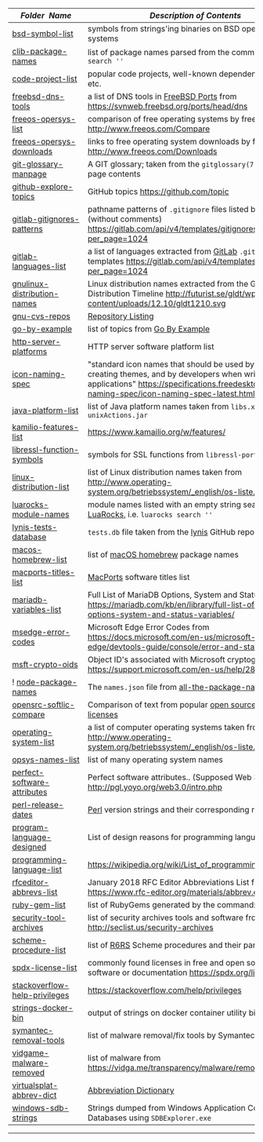 |&nbsp;&nbsp;&nbsp;&nbsp;_Folder&nbsp;&nbsp;Name_&nbsp;&nbsp;&nbsp;&nbsp;| _Description of Contents_
|:----------------|--------------------------------------------------------------------------------------------------------------------------------------------------------
| [bsd-symbol-list](bsd-symbol-list.txt) |  symbols from strings'ing binaries on BSD operating systems 
| [clib-package-names](clib-package-names.txt) | list of package names parsed from the command `clib search ''`
| [code-project-list](code-project-list.txt) |  popular code projects, well-known dependencies, API's, etc. 
| [freebsd-dns-tools](freebsd-dns-tools.txt) |  a list of DNS tools in [FreeBSD Ports](https://wikipedia.org/wiki/FreeBSD_Ports) from <https://svnweb.freebsd.org/ports/head/dns> 
| [freeos-opersys-list](freeos-opersys-list.txt) |  comparison of free operating systems by freeos.com <http://www.freeos.com/Compare> 
| [freeos-opersys-downloads](freeos-opersys-downloads.md) |  links to free operating system downloads by freeos.com <http://www.freeos.com/Downloads> 
| [git-glossary-manpage](git-glossary-manpage.md) |  A GIT glossary; taken from the `gitglossary(7)` manual page contents 
| [github-explore-topics](github-explore-topics.txt) |  GitHub topics <https://github.com/topic> 
| [gitlab-gitignores-patterns](gitlab-gitignores-patterns.txt) |  pathname patterns of `.gitignore` files listed by GitLab API (without comments) <https://gitlab.com/api/v4/templates/gitignores?per_page=1024> 
| [gitlab-languages-list](gitlab-languages-list.txt) |  a list of languages extracted from [GitLab](https://gitlab.com) `.gitignore` templates <https://gitlab.com/api/v4/templates/gitignores?per_page=1024> 
| [gnulinux-distribution-names](gnulinux-distribution-names.txt) |  Linux distribution names extracted from the GNU/Linux Distribution Timeline <http://futurist.se/gldt/wp-content/uploads/12.10/gldt1210.svg> 
| [gnu-cvs-repos](gnu-cvs-repos.txt) |  [Repository Listing](http://cvs.savannah.gnu.org/viewvc) 
| [go-by-example](go-by-example.txt) |  list of topics from [Go By Example](https://gobyexample.com) 
| [http-server-platforms](http-server-platforms.txt) |  HTTP server software platform list 
| [icon-naming-spec](icon-naming-spec.txt) |  "standard icon names that should be used by artists when creating themes, and by developers when writing applications" <https://specifications.freedesktop.org/icon-naming-spec/icon-naming-spec-latest.html> 
| [java-platform-list](java-platform-list.txt) |  list of Java platform names taken from `libs.xml` `unixActions.jar` 
| [kamilio-features-list](kamilio-features-list.txt) |  <https://www.kamailio.org/w/features/> 
| [libressl-function-symbols](libressl-function-symbols.txt) |  symbols for SSL functions from `libressl-portable` 
| [linux-distribution-list](linux-distribution-list.txt) | list of Linux distribution names taken from <http://www.operating-system.org/betriebssystem/_english/os-liste.htm> 
| [luarocks-module-names](luarocks-module-names.txt) | module names listed with an empty string search using [LuaRocks](https://luarocks.org), i.e. `luarocks search ''`
| [lynis-tests-database](lynis-tests-database.txt) | `tests.db` file taken from the [lynis](https://github.com/CISOfy/lynis "Security auditing tool for UNIX-based systems") GitHub repository
| [macos-homebrew-list](macos-homebrew-list.txt) |  list of [macOS homebrew](https://brew.sh) package names 
| [macports-titles-list](macports-titles-list.txt) |  [MacPorts](https://www.macports.org) software titles list 
| [mariadb-variables-list](mariadb-variables-list.txt) |  Full List of MariaDB Options, System and Status Variables <https://mariadb.com/kb/en/library/full-list-of-mariadb-options-system-and-status-variables/> 
| [msedge-error-codes](msedge-error-codes.txt) | Microsoft Edge Error Codes from <https://docs.microsoft.com/en-us/microsoft-edge/devtools-guide/console/error-and-status-codes>
| [msft-crypto-oids](msft-crypto-oids.txt) | Object ID's associated with Microsoft cryptography <https://support.microsoft.com/en-us/help/287547/>
! [node-package-names](node-package-names.json) | The `names.json` file from [all-the-package-names](https://npmjs.com/package/all-the-package-names)  
| [opensrc-softlic-compare](opensrc-softlic-compare.md) |  Comparison of text from popular [open source software licenses](https://opensource.org/licenses) 
| [operating-system-list](operating-system-list.txt) |  a list of computer operating systems taken from <http://www.operating-system.org/betriebssystem/_english/os-liste.htm> 
| [opsys-names-list](opsys-names-list.txt) |  list of many operating system names 
| [perfect-software-attributes](perfect-software-attributes.txt) |  Perfect software attributes.. (Supposed Web 3.0 features) <http://pgl.yoyo.org/web3.0/intro.php> 
| [perl-release-dates](perl-release-dates.txt) |  [Perl](https://www.perl.org) version strings and their corresponding release dates 
| [program-language-designed](program-language-designed.txt) |  List of design reasons for programming languages 
| [programming-language-list](programming-language-list.txt) |  <https://wikipedia.org/wiki/List_of_programming_languages> 
| [rfceditor-abbrevs-list](rfceditor-abbrevs-list.txt) |  January 2018 RFC Editor Abbreviations List from <https://www.rfc-editor.org/materials/abbrev.expansion.txt> 
| [ruby-gem-list](ruby-gem-list.txt) |  list of RubyGems generated by the command: `gem search` 
| [security-tool-archives](security-tool-archives.txt) |  list of security archives tools and software from <http://seclist.us/security-archives> 
| [scheme-procedure-list](scheme-procedure-list.txt) | list of [R6RS](https://r6rs.org) Scheme procedures and their parameters
| [spdx-license-list](spdx-license-list.txt) |  commonly found licenses in free and open source software or documentation <https://spdx.org/licenses/> 
| [stackoverflow-help-privileges](stackoverflow-help-privileges.txt) |  <https://stackoverflow.com/help/privileges> 
| [strings-docker-bin](strings-docker-bin.txt) |  output of strings on docker container utility binary 
| [symantec-removal-tools](symantec-removal-tools.txt) |  list of malware removal/fix tools by Symantec 
| [vidgame-malware-removed](vidgame-malware-removed.txt) |  list of malware from <https://vidga.me/transparency/malware/removed.txt> 
| [virtualsplat-abbrev-dict](virtualsplat-abbrev-dict.txt) |  [Abbreviation Dictionary](virtualsplat.com/abbrevs) 
| [windows-sdb-strings](windows-sdb-strings.txt) |  Strings dumped from Windows Application Compatibility Databases using `SDBExplorer.exe` 

* * *

